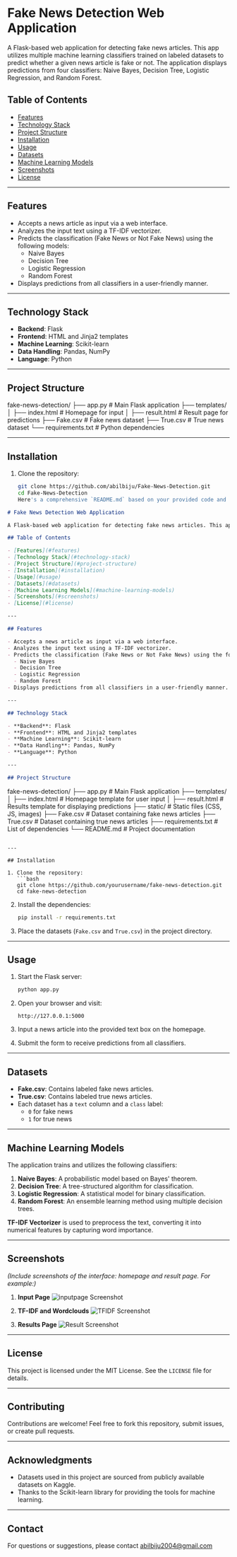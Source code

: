 # Fake News Detection Web Application

A Flask-based web application for detecting fake news articles. This app utilizes multiple machine learning classifiers trained on labeled datasets to predict whether a given news article is fake or not. The application displays predictions from four classifiers: Naive Bayes, Decision Tree, Logistic Regression, and Random Forest.

## Table of Contents

- [Features](#features)
- [Technology Stack](#technology-stack)
- [Project Structure](#project-structure)
- [Installation](#installation)
- [Usage](#usage)
- [Datasets](#datasets)
- [Machine Learning Models](#machine-learning-models)
- [Screenshots](#screenshots)
- [License](#license)

---

## Features

- Accepts a news article as input via a web interface.
- Analyzes the input text using a TF-IDF vectorizer.
- Predicts the classification (Fake News or Not Fake News) using the following models:
  - Naive Bayes
  - Decision Tree
  - Logistic Regression
  - Random Forest
- Displays predictions from all classifiers in a user-friendly manner.

---

## Technology Stack

- **Backend**: Flask
- **Frontend**: HTML and Jinja2 templates
- **Machine Learning**: Scikit-learn
- **Data Handling**: Pandas, NumPy
- **Language**: Python

---

## Project Structure
fake-news-detection/
├── app.py                 # Main Flask application
├── templates/
│   ├── index.html         # Homepage for input
│   ├── result.html        # Result page for predictions
├── Fake.csv               # Fake news dataset
├── True.csv               # True news dataset
└── requirements.txt       # Python dependencies


---

## Installation

1. Clone the repository:
   ```bash
   git clone https://github.com/abilbiju/Fake-News-Detection.git
   cd Fake-News-Detection
   Here's a comprehensive `README.md` based on your provided code and its functionality:

```markdown
# Fake News Detection Web Application

A Flask-based web application for detecting fake news articles. This app utilizes multiple machine learning classifiers trained on labeled datasets to predict whether a given news article is fake or not. The application displays predictions from four classifiers: Naive Bayes, Decision Tree, Logistic Regression, and Random Forest.

## Table of Contents

- [Features](#features)
- [Technology Stack](#technology-stack)
- [Project Structure](#project-structure)
- [Installation](#installation)
- [Usage](#usage)
- [Datasets](#datasets)
- [Machine Learning Models](#machine-learning-models)
- [Screenshots](#screenshots)
- [License](#license)

---

## Features

- Accepts a news article as input via a web interface.
- Analyzes the input text using a TF-IDF vectorizer.
- Predicts the classification (Fake News or Not Fake News) using the following models:
  - Naive Bayes
  - Decision Tree
  - Logistic Regression
  - Random Forest
- Displays predictions from all classifiers in a user-friendly manner.

---

## Technology Stack

- **Backend**: Flask
- **Frontend**: HTML and Jinja2 templates
- **Machine Learning**: Scikit-learn
- **Data Handling**: Pandas, NumPy
- **Language**: Python

---

## Project Structure

```
fake-news-detection/
├── app.py                # Main Flask application
├── templates/
│   ├── index.html        # Homepage template for user input
│   ├── result.html       # Results template for displaying predictions
├── static/               # Static files (CSS, JS, images)
├── Fake.csv              # Dataset containing fake news articles
├── True.csv              # Dataset containing true news articles
├── requirements.txt      # List of dependencies
└── README.md             # Project documentation
```

---

## Installation

1. Clone the repository:
   ```bash
   git clone https://github.com/yourusername/fake-news-detection.git
   cd fake-news-detection
   ```

2. Install the dependencies:
   ```bash
   pip install -r requirements.txt
   ```

3. Place the datasets (`Fake.csv` and `True.csv`) in the project directory.

---

## Usage

1. Start the Flask server:
   ```bash
   python app.py
   ```

2. Open your browser and visit:
   ```
   http://127.0.0.1:5000
   ```

3. Input a news article into the provided text box on the homepage.

4. Submit the form to receive predictions from all classifiers.

---

## Datasets

- **Fake.csv**: Contains labeled fake news articles.
- **True.csv**: Contains labeled true news articles.
- Each dataset has a `text` column and a `class` label:
  - `0` for fake news
  - `1` for true news

---

## Machine Learning Models

The application trains and utilizes the following classifiers:

1. **Naive Bayes**: A probabilistic model based on Bayes' theorem.
2. **Decision Tree**: A tree-structured algorithm for classification.
3. **Logistic Regression**: A statistical model for binary classification.
4. **Random Forest**: An ensemble learning method using multiple decision trees.

**TF-IDF Vectorizer** is used to preprocess the text, converting it into numerical features by capturing word importance.

---

## Screenshots

*(Include screenshots of the interface: homepage and result page. For example:)*

1. **Input Page**
   ![inputpage Screenshot](images/1.png)

2. **TF-IDF and Wordclouds**
   ![TFIDF Screenshot](images/2.png)
   
4. **Results Page**
   ![Result Screenshot](images/3.png)

---

## License

This project is licensed under the MIT License. See the `LICENSE` file for details.

---

## Contributing

Contributions are welcome! Feel free to fork this repository, submit issues, or create pull requests.

---

## Acknowledgments

- Datasets used in this project are sourced from publicly available datasets on Kaggle.
- Thanks to the Scikit-learn library for providing the tools for machine learning.

---

## Contact

For questions or suggestions, please contact abilbiju2004@gmail.com
```
